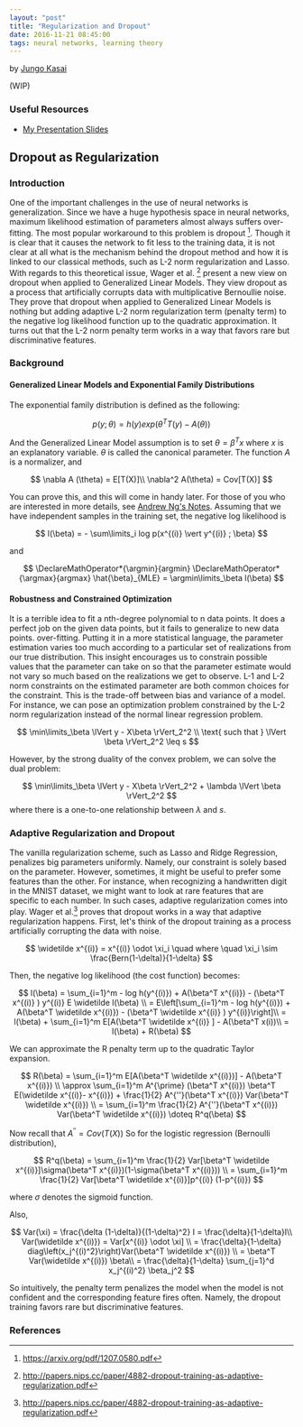 ```yaml
---
layout: "post"
title: "Regularization and Dropout"
date: 2016-11-21 08:45:00
tags: neural networks, learning theory
---
```


by [Jungo Kasai](https://github.com/jungokasai/)

(WIP)

### Useful Resources
- [My Presentation Slides](https://www.dropbox.com/s/l0w3sgtwlywnx7b/dropouttraining.pdf?dl=0)


## Dropout as Regularization

### Introduction

One of the important challenges in the use of neural networks is generalization. Since we have a huge hypothesis space in neural networks, maximum likelihood estimation of parameters almost always suffers over-fitting. The most popular workaround to this problem is dropout [^1].
Though it is clear that it causes the network to fit less to the training data, it is not clear at all what is the mechanism behind the dropout method and how it is linked to our classical methods, such as L-2 norm regularization and Lasso. With regards to this theoretical issue, Wager et al. [^2] present a new view on dropout when applied to Generalized Linear Models.
They view dropout as a process that artificially corrupts data with multiplicative Bernoullie noise.
They prove that dropout when applied to Generalized Linear Models is nothing but adding adaptive L-2 norm regularization term (penalty term) to the negative log likelihood function up to the quadratic approximation.
It turns out that the L-2 norm penalty term works in a way that favors rare but discriminative features.

[^1]:https://arxiv.org/pdf/1207.0580.pdf
[^2]:http://papers.nips.cc/paper/4882-dropout-training-as-adaptive-regularization.pdf

### Background 

#### Generalized Linear Models and Exponential Family Distributions

The exponential family distribution is defined as the following:

$$
p(y ; \theta) = h(y)exp(\theta^T T(y) - A(\theta))
$$

And the Generalized Linear Model assumption is to set $\theta= \beta^T x$ where $x$ is an explanatory variable.
$\theta$ is called the canonical parameter. The function $A$ is a normalizer, and 

$$
\nabla A (\theta) =  E[T(X)]\\
\nabla^2 A(\theta) = Cov[T(X)]
$$


You can prove this, and this will come in handy later.
For those of you who are interested in more details, see [Andrew Ng's Notes](http://cs229.stanford.edu/notes/cs229-notes1.pdf).
Assuming that we have independent samples in the training set, the negative log likelihood is 

$$
l(\beta) = - \sum\limits_i log p(x^{(i)} \vert y^{(i)} ; \beta)  
$$

and

$$
\DeclareMathOperator*{\argmin}{argmin}
\DeclareMathOperator*{\argmax}{argmax}
\hat{\beta}_{MLE} =  \argmin\limits_\beta l(\beta)
$$ 

#### Robustness and Constrained Optimization 

It is a terrible idea to fit a nth-degree polynomial to n data points. It does a perfect job on the given data points, but it fails to generalize to new data points. over-fitting. 
Putting it in a more statistical language, the parameter estimation varies too much according to a particular set of realizations from our true distribution. This insight encourages us to constrain possible values that the parameter can take on so that the parameter estimate would not vary so much based on the realizations we get to observe. L-1 and L-2 norm constraints on the estimated parameter are both common choices for the constraint. This is the trade-off between bias and variance of a model. 
For instance, we can pose an optimization problem constrained by the L-2 norm regularization instead of the normal linear regression problem. 

$$
\min\limits_\beta \lVert y - X\beta \rVert_2^2 \\ \text{ such that }
                        \lVert \beta \rVert_2^2 \leq s 
$$

However, by the strong duality of the convex problem, we can solve the dual problem:

$$
\min\limits_\beta \lVert y - X\beta \rVert_2^2 + \lambda \lVert \beta \rVert_2^2 
$$
where there is a one-to-one relationship between $\lambda$ and $s$.

### Adaptive Regularization and Dropout

The vanilla regularization scheme, such as Lasso and Ridge Regression, penalizes big parameters uniformly. 
Namely, our constraint is solely based on the parameter. However, sometimes, it might be useful to prefer some features than the other. For instance, when recognizing a handwritten digit in the MNIST dataset, we might want to look at rare features that are specific to each number. In such cases, adaptive regularization comes into play. 
Wager et al.[^2] proves that dropout works in a way that adaptive regularization happens.  First, let's think of the dropout training as a process artificially corrupting the data with noise. 

$$
\widetilde x^{(i)} = x^{(i)} \odot \xi_i \quad where \quad \xi_i \sim \frac{Bern(1-\delta)}{1-\delta}
$$

Then, the negative log likelihood (the cost function) becomes:

$$
l(\beta) = \sum_{i=1}^m - log h(y^{(i)}) + A(\beta^T x^{(i)}) - (\beta^T x^{(i)} ) y^{(i)}  E \widetilde l(\beta) \\
= E\left[\sum_{i=1}^m - log h(y^{(i)}) + A(\beta^T \widetilde x^{(i)}) - (\beta^T \widetilde x^{(i)} ) y^{(i)}\right]\\
= l(\beta) + \sum_{i=1}^m E[A(\beta^T \widetilde x^{(i)} ] - A(\beta^T x(i))\\
= l(\beta) + R(\beta)
$$

We can approximate the R penalty term up to the quadratic Taylor expansion. 

$$
R(\beta) = \sum_{i=1}^m E[A(\beta^T \widetilde x^{(i)})] - A(\beta^T x^{(i)})  \\
\approx \sum_{i=1}^m A^{\prime} (\beta^T x^{(i)}) \beta^T E(\widetilde x^{(i)}- x^{(i)}) + \frac{1}{2} A^{''}(\beta^T x^{(i)}) Var(\beta^T \widetilde x^{(i)}) \\
= \sum_{i=1}^m \frac{1}{2} A^{''}(\beta^T x^{(i)}) Var(\beta^T \widetilde x^{(i)}) \doteq R^q(\beta)
$$

Now recall that $A^{''} = Cov(T(X))$ So for the logistic regression (Bernoulli distribution), 

$$
 R^q(\beta) = \sum_{i=1}^m \frac{1}{2} Var[\beta^T \widetilde x^{(i)}]\sigma(\beta^T x^{(i)})(1-\sigma(\beta^T x^{(i)})) \\
= \sum_{i=1}^m \frac{1}{2} Var[\beta^T \widetilde x^{(i)}]p^{(i)} (1-p^{(i)})
$$

where $\sigma$ denotes the sigmoid function.

Also, 

$$
Var(\xi) = \frac{\delta (1-\delta)}{(1-\delta)^2} I = \frac{\delta}{1-\delta}I\\
 Var(\widetilde x^{(i)}) = Var[x^{(i)} \odot \xi] \\
= \frac{\delta}{1-\delta} diag\left(x_j^{(i)^2}\right)Var(\beta^T \widetilde x^{(i)}) \\
= \beta^T Var(\widetilde x^{(i)}) \beta\\
= \frac{\delta}{1-\delta} \sum_{j=1}^d x_j^{(i)^2} \beta_j^2 
$$

So intuitively, the penalty term penalizes the model when the model is not confident and the corresponding feature fires often. Namely, the dropout training favors rare but discriminative features.  
 
[^2]:http://papers.nips.cc/paper/4882-dropout-training-as-adaptive-regularization.pdf

### References
